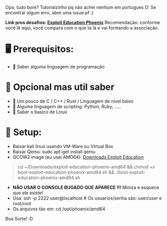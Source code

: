 Opa, tudo bom?
Tutorialzinho pq não achei nenhum em portugues D:
Se encontrar algum erro, abre uma issue pf :)

**Link pros desafios: [Exploit Education Phoenix](https://exploit.education/phoenix/)** 
Recomendação: conforme você lê aqui, você compara com o que ta lá e vai formando a associação.

# 🖥️ Prerequisitos:
- 🤖 Saber alguma linguagem de programação

# 🐧 Opcional mas util saber
- 💾 Um pouco de C / C++ / Rust / Linguagem de nível baixo
- 🐍 Alguma linguagem de scripting: Python, Ruby, .....
- 🐧 Saber o basico de Linux


# 🤖 Setup:
- Baixar kali linux usando VM-Ware ou Virtual Box
- Baixar Qemu: sudo apt-get install qemu
- QCOW2 image (eu usei AMD64): [Downloads Exploit Education](https://exploit.education/downloads/)

> cd ~/Downloads/exploit-education-phoenix-amd64
> && chmod +x boot-exploit-education-phoenix-amd64.sh
> && ./boot-exploit-education-phoenix-amd64.sh

- **NÂO USAR O CONSOLE BUGADO QUE APARECE !!!** Miniza e esquece que ele existe!
- Usa: ssh -p 2222 user@localhost # Os usuarios/senha são: user/user e root/root
- Os arquivos tão em: cd /opt/phoenix/amd64

Boa Sorte! :D
